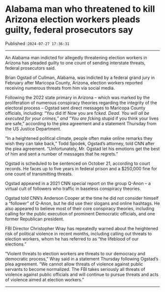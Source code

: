 # Alabama man who threatened to kill Arizona election workers pleads guilty, federal prosecutors say

Published :`2024-07-27 17:36:31`

---

An Alabama man indicted for allegedly threatening election workers in Arizona has pleaded guilty to one count of sending interstate threats, federal prosecutors said.

Brian Ogstad of Cullman, Alabama, was indicted by a federal grand jury in February after Maricopa County, Arizona, election workers reported receiving numerous threats from him via social media.

Following the 2022 state primary in Arizona – which was marked by the proliferation of numerous conspiracy theories regarding the integrity of the electoral process – Ogstad sent direct messages to Maricopa County officials, including: “You did it! Now you are f*cked. Dead. You will all be executed for your crimes,” and “You are f*cking stupid if you think your lives are safe,” according to the plea agreement and a statement Thursday from the US Justice Department.

“In a heightened political climate, people often make online remarks they wish they can take back,” Todd Spodek, Ogstad’s attorney, told CNN after the plea agreement. “Unfortunately, Mr. Ogstad let his emotions get the best of him and sent a number of messages that he regrets.”

Ogstad is scheduled to be sentenced on October 21, according to court records. He faces up to five years in federal prison and a $250,000 fine for one count of transmitting threats.

Ogstad appeared in a 2021 CNN special report on the group Q-Anon – a virtual cult of followers who traffic in baseless conspiracy theories.

Ogstad told CNN’s Anderson Cooper at the time he did not consider himself a “follower” of Q-Anon, but he did use their slogans and online hashtags. He also appeared to believe most of their core conspiracy theories, including calling for the public execution of prominent Democratic officials, and one former Republican president.

FBI Director Christopher Wray has repeatedly warned about the heightened risk of political violence in recent months, including calling out threats to election workers, whom he has referred to as “the lifeblood of our elections.”

“Violent threats to election workers are threats to our democracy and democratic process,” Wray said in a statement Thursday following Ogstad’s plea agreement. “We cannot allow threats of violence against public servants to become normalized. The FBI takes seriously all threats of violence against public officials and will continue to pursue threats and acts of violence aimed at election workers.”

---

